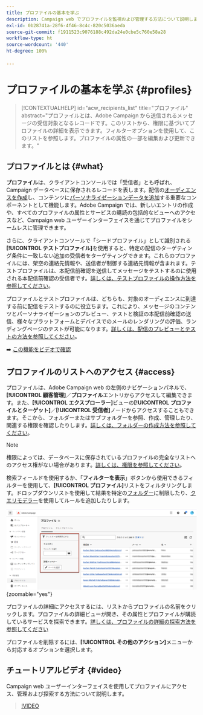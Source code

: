 ```yaml
---
title: プロファイルの基本を学ぶ
description: Campaign web でプロファイルを監視および管理する方法について説明します。
exl-id: 0b28741a-28f6-4f46-8c4c-820c5036aeda
source-git-commit: f1911523c9076188c492da24e0cbe5c760e58a28
workflow-type: ht
source-wordcount: '440'
ht-degree: 100%

---
```


# プロファイルの基本を学ぶ {#profiles}

>[!CONTEXTUALHELP]
>id="acw_recipients_list"
>title="プロファイル"
>abstract="プロファイルとは、Adobe Campaign から送信されるメッセージの受信対象となるレコードです。このリストから、権限に基づいてプロファイルの詳細を表示できます。フィルターオプションを使用して、このリストを参照します。プロファイルの属性の一部を編集および更新できます。"

## プロファイルとは {#what}

**プロファイル**&#x200B;は、クライアントコンソールでは「受信者」とも呼ばれ、Campaign データベースに保存されるレコードを表します。配信の[オーディエンスを作成](create-audience.md)し、コンテンツに[パーソナライゼーションデータを追加](../personalization/personalize.md)する重要なコンポーネントとして機能します。Adobe Campaign では、新しいエントリの作成や、すべてのプロファイルの属性とサービスの購読の包括的なビューへのアクセスなど、Campaign web ユーザーインターフェイスを通じてプロファイルをシームレスに管理できます。

さらに、クライアントコンソールで「シードプロファイル」として識別される&#x200B;**[!UICONTROL テストプロファイル]**&#x200B;を使用すると、特定の配信のターゲティング条件に一致しない追加の受信者をターゲティングできます。これらのプロファイルには、架空の連絡先情報や、送信者が制御する連絡先情報が含まれます。テストプロファイルは、本配信前確認を送信してメッセージをテストするのに使用される本配信前確認の受信者です。[詳しくは、テストプロファイルの操作方法を参照してください](test-profiles.md)。

プロファイルとテストプロファイルは、どちらも、対象のオーディエンスに到達する前に配信をテストするのに役立ちます。これにより、メッセージのコンテンツとパーソナライゼーションのプレビュー、テストと検証の本配信前確認の送信、様々なプラットフォームとデバイスでのメールのレンダリングの評価、ランディングページのテストが可能になります。[詳しくは、配信のプレビューとテストの方法を参照してください](../preview-test/preview-test.md)。

➡️ [この機能をビデオで確認](#video)

## プロファイルのリストへのアクセス {#access}

プロファイルは、Adobe Campaign web の左側のナビゲーションパネルで、**[!UICONTROL 顧客管理]**／**プロファイル**&#x200B;エントリからアクセスして編集できます。また、**[!UICONTROL エクスプローラー]**&#x200B;ビューの&#x200B;**[!UICONTROL プロファイルとターゲット]**／**[!UICONTROL 受信者]**&#x200B;ノードからアクセスすることもできます。そこから、フォルダーまたはサブフォルダーを参照、作成、管理したり、関連する権限を確認したりします。[詳しくは、フォルダーの作成方法を参照してください](../get-started/permissions.md#folders)。

>[!NOTE]
>
>権限によっては、データベースに保存されているプロファイルの完全なリストへのアクセス権がない場合があります。[詳しくは、権限を参照してください](../get-started/permissions.md)。

検索フィールドを使用するか、「**フィルターを表示**」ボタンから使用できるフィルターを使用して、**[!UICONTROL プロファイル]**&#x200B;リストをフィルタリングします。ドロップダウンリストを使用して結果を特定の[フォルダー](../get-started/permissions.md#folders)に制限したり、[クエリモデラー](../query/query-modeler-overview.md)を使用してルールを追加したりします。

![プロファイルリストで使用可能なフィルター](assets/profiles-list-filters.png){zoomable="yes"}

プロファイルの詳細にアクセスするには、リストからプロファイルの名前をクリックします。プロファイルの詳細ビューが開き、その属性とプロファイルが購読しているサービスを探索できます。[詳しくは、プロファイルの詳細の探索方法を参照してください](create-profile.md)

プロファイルを削除するには、**[!UICONTROL その他のアクション]**&#x200B;メニューから対応するオプションを選択します。

## チュートリアルビデオ {#video}

Campaign web ユーザーインターフェイスを使用してプロファイルにアクセス、管理および探索する方法について説明します。

>[!VIDEO](https://video.tv.adobe.com/v/3448365?quality=12&captions=jpn)